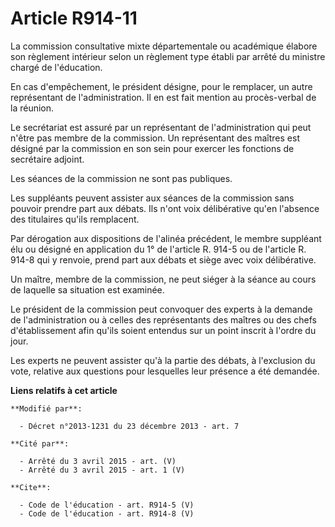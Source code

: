 # Article R914-11

La commission consultative mixte départementale ou académique élabore son règlement intérieur selon un règlement type établi
par arrêté du ministre chargé de l'éducation. 

En cas d'empêchement, le président désigne, pour le remplacer, un autre représentant de l'administration. Il en est fait
mention au procès-verbal de la réunion. 

Le secrétariat est assuré par un représentant de l'administration qui peut n'être pas membre de la commission. Un
représentant des maîtres est désigné par la commission en son sein pour exercer les fonctions de secrétaire adjoint. 

Les séances de la commission ne sont pas publiques. 

Les suppléants peuvent assister aux séances de la commission sans pouvoir prendre part aux débats. Ils n'ont voix
délibérative qu'en l'absence des titulaires qu'ils remplacent. 

Par dérogation aux dispositions de l'alinéa précédent, le membre suppléant élu ou désigné en application du 1° de l'article
R. 914-5 ou de l'article R. 914-8 qui y renvoie, prend part aux débats et siège avec voix délibérative. 

Un maître, membre de la commission, ne peut siéger à la séance au cours de laquelle sa situation est examinée. 

Le président de la commission peut convoquer des experts à la demande de l'administration ou à celles des représentants des
maîtres ou des chefs d'établissement afin qu'ils soient entendus sur un point inscrit à l'ordre du jour. 

Les experts ne peuvent assister qu'à la partie des débats, à l'exclusion du vote, relative aux questions pour lesquelles leur
présence a été demandée.

**Liens relatifs à cet article**

	**Modifié par**:

	  - Décret n°2013-1231 du 23 décembre 2013 - art. 7

	**Cité par**:

	  - Arrêté du 3 avril 2015 - art. (V)
	  - Arrêté du 3 avril 2015 - art. 1 (V)

	**Cite**:

	  - Code de l'éducation - art. R914-5 (V)
	  - Code de l'éducation - art. R914-8 (V)
